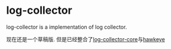 # log-collector
log-collector is a implementation of log collector.

现在还是一个草稿版.
但是已经整合了[log-collector-core](https://github.com/GavinGuan24/log-collector-core)与[hawkeye](https://github.com/GavinGuan24/hawkeye)
